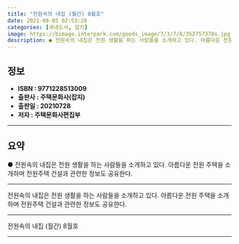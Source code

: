 ```yaml
---
title: "전원속의 내집 (월간) 8월호"
date: 2021-08-05 02:53:28
categories: [국내도서, 잡지]
image: https://bimage.interpark.com/goods_image/7/3/7/8/352757378s.jpg
description: ● 전원속의 내집은 전원 생활을 하는 사람들을 소개하고 있다. 아름다운 전원 주택을 소개하며 전원주택 건설과 관련한 정보도 공유한다.
---
```


## **정보**

- **ISBN : 9771228513009**
- **출판사 : 주택문화사(잡지)**
- **출판일 : 20210728**
- **저자 : 주택문화사편집부**

------



## **요약**

●  전원속의 내집은 전원 생활을 하는 사람들을 소개하고 있다. 아름다운 전원 주택을 소개하며 전원주택 건설과 관련한 정보도 공유한다.

------

전원속의 내집은 전원 생활을 하는 사람들을 소개하고 있다. 아름다운 전원 주택을 소개하며 전원주택 건설과 관련한 정보도 공유한다.

------


전원속의 내집 (월간) 8월호 

------


